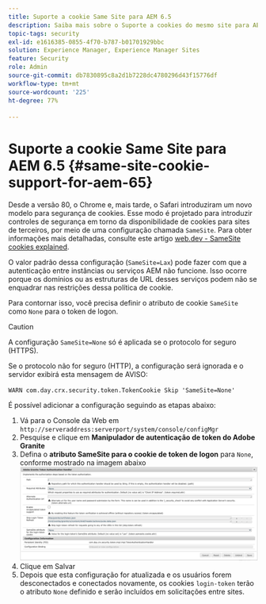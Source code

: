 ```yaml
---
title: Suporte a cookie Same Site para AEM 6.5
description: Saiba mais sobre o Suporte a cookies do mesmo site para AEM 6.5.
topic-tags: security
exl-id: e1616385-0855-4f70-b787-b01701929bbc
solution: Experience Manager, Experience Manager Sites
feature: Security
role: Admin
source-git-commit: db7830895c8a2d1b7228dc4780296d43f15776df
workflow-type: tm+mt
source-wordcount: '225'
ht-degree: 77%

---
```


# Suporte a cookie Same Site para AEM 6.5 {#same-site-cookie-support-for-aem-65}

Desde a versão 80, o Chrome e, mais tarde, o Safari introduziram um novo modelo para segurança de cookies. Esse modo é projetado para introduzir controles de segurança em torno da disponibilidade de cookies para sites de terceiros, por meio de uma configuração chamada `SameSite`. Para obter informações mais detalhadas, consulte este artigo [web.dev - SameSite cookies explained](https://web.dev/samesite-cookies-explained/).

O valor padrão dessa configuração (`SameSite=Lax`) pode fazer com que a autenticação entre instâncias ou serviços AEM não funcione. Isso ocorre porque os domínios ou as estruturas de URL desses serviços podem não se enquadrar nas restrições dessa política de cookie.

Para contornar isso, você precisa definir o atributo de cookie `SameSite` como `None` para o token de logon.

>[!CAUTION]
>
>A configuração `SameSite=None` só é aplicada se o protocolo for seguro (HTTPS).
>
>Se o protocolo não for seguro (HTTP), a configuração será ignorada e o servidor exibirá esta mensagem de AVISO:
>
>`WARN com.day.crx.security.token.TokenCookie Skip 'SameSite=None'`

É possível adicionar a configuração seguindo as etapas abaixo:

1. Vá para o Console da Web em `http://serveraddress:serverport/system/console/configMgr`
1. Pesquise e clique em **Manipulador de autenticação de token do Adobe Granite**
1. Defina o **atributo SameSite para o cookie de token de logon** para `None`, conforme mostrado na imagem abaixo
   ![samesite](assets/samesite1.png)
1. Clique em Salvar
1. Depois que esta configuração for atualizada e os usuários forem desconectados e conectados novamente, os cookies `login-token` terão o atributo `None` definido e serão incluídos em solicitações entre sites.
